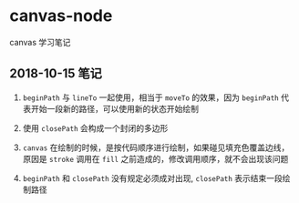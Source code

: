 # canvas-node
canvas 学习笔记

## 2018-10-15 笔记
1. `beginPath` 与 `lineTo` 一起使用，相当于 `moveTo` 的效果，因为 `beginPath` 代表开始一段新的路径，可以使用新的状态开始绘制

2. 使用 `closePath` 会构成一个封闭的多边形

3. `canvas` 在绘制的时候，是按代码顺序进行绘制，如果碰见填充色覆盖边线，原因是 `stroke` 调用在 `fill` 之前造成的，修改调用顺序，就不会出现该问题

4. `beginPath` 和 `closePath` 没有规定必须成对出现, `closePath` 表示结束一段绘制路径
